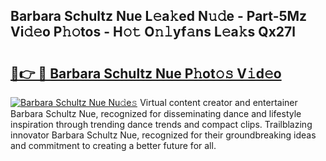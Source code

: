 ## Barbara Schultz Nue L𝚎a𝚔ed N𝚞𝚍e - Part-5Mz Vi𝚍𝚎o P𝚑𝚘tos - H𝚘𝚝 O𝚗𝚕yf𝚊ns L𝚎a𝚔s Qx27l

# <h2><a href="http://kfcnkr.oniu.top/?m=Barbara+Schultz+Nue">🔗👉 🔴 Barbara Schultz Nue P𝚑ot𝚘𝚜 V𝚒d𝚎o</a></h2>

[![Barbara Schultz Nue Nu𝚍e𝚜](https://i.imgur.com/0qMVB7G.gif)](http://kfcnkr.oniu.top/?m=Barbara+Schultz+Nue)
Virtual content creator and entertainer Barbara Schultz Nue, recognized for disseminating dance and lifestyle inspiration through trending dance trends and compact clips. Trailblazing innovator Barbara Schultz Nue, recognized for their groundbreaking ideas and commitment to creating a better future for all.  

